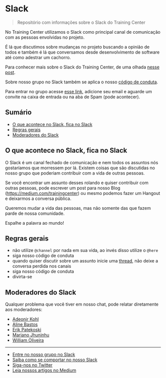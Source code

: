 # Slack

> Repositório com informações sobre o Slack do Training Center

No Training Center utilizamos o Slack como principal canal de comunicação com as pessoas envolvidas no projeto.

É lá que discutimos sobre mudanças no projeto buscando a opinião de todos e também é lá que conversamos desde desenvolvimento de software até como adestrar um cachorro.

Para conhecer mais sobre o Slack do Training Center, de uma olhada [nesse post](https://medium.com/trainingcenter/como-se-comportar-no-slack-do-training-center-a3715fb7c00f).

Sobre nosso grupo no Slack também se aplica o nosso [código de conduta](https://github.com/training-center/sobre/blob/master/CONDUCT.md).

Para entrar no grupo acesse [esse link](https://ctgroups.herokuapp.com/), adicione seu email e aguarde um convite na caixa de entrada ou na aba de Spam (pode acontecer).

## Sumário

* [O que acontece no Slack, fica no Slack](#o-que-acontece-no-slack-fica-no-slack)
* [Regras gerais](#regras-gerais)
* [Moderadores do Slack](#moderadores-do-slack)

## O que acontece no Slack, fica no Slack

O Slack é um canal fechado de comunicação e nem todos os assuntos nós gostaríamos que morressem por lá. Existem coisas que são discutidas no nosso grupo que poderiam contribuir com a vida de outras pessoas.

Se você encontrar um assunto desses rolando e quiser contribuir com outras pessoas, pode escrever um post para nosso Blog (https://medium.com/trainingcenter) ou mesmo podemos fazer um Hangout e deixarmos a conversa pública.

Queremos mudar a vida das pessoas, mas não somente das que fazem parde de nossa comunidade.

Espalhe a palavra ao mundo!

## Regras gerais

- não utilize `@channel` por nada em sua vida, ao invés disso utilize o `@here`
- siga nosso código de conduta
- quando quiser discutir sobre um assunto inicie uma [thread](https://slackhq.com/threaded-messaging-comes-to-slack-417ffba054bd), não deixe a conversa perdida nos canais
- siga nosso código de conduta
- divirta-se

## Moderadores do Slack

Qualquer problema que você tiver em nosso chat, pode relatar diretamente aos moderadores:

- [Adeonir Kohl](https://github.com/adeonir)
- [Aline Bastos](https://github.com/alinebastos)
- [Erik Patekoski](https://github.com/patota)
- [Mariano Jhuninhu](https://github.com/MarianoJhuninhu)
- [William Oliveira](https://github.com/woliveiras)

---

<ul>
  <li><a href="https://ctgroups.herokuapp.com/" target="_blank" title="Entre no nosso grupo no Slack">Entre no nosso grupo no Slack</a></li>
  <li><a href="https://medium.com/trainingcenter/como-se-comportar-no-slack-do-training-center-a3715fb7c00f" target="_blank" title="Saiba como se comportar no nosso Slack">Saiba como se comportar no nosso Slack</a></li>
  <li><a href="https://twitter.com/trainingcentr" target="_blank" title="Siga-nos no Twitter">Siga-nos no Twitter</a></li>
  <li><a href="https://medium.com/trainingcenter" target="_blank" title="Leia nossos artigos no Medium">Leia nossos artigos no Medium</a></li>
</ul>
